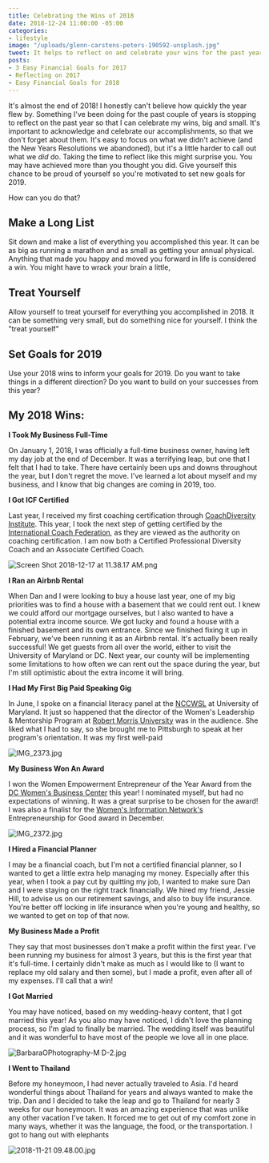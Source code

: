 ```yaml
---
title: Celebrating the Wins of 2018
date: 2018-12-24 11:00:00 -05:00
categories:
- lifestyle
image: "/uploads/glenn-carstens-peters-190592-unsplash.jpg"
tweet: It helps to reflect on and celebrate your wins for the past year.
posts:
- 3 Easy Financial Goals for 2017
- Reflecting on 2017
- Easy Financial Goals for 2018
---
```


It's almost the end of 2018! I honestly can't believe how quickly the year flew by. Something I've been doing for the past couple of years is stopping to reflect on the past year so that I can celebrate my wins, big and small. It's important to acknowledge and celebrate our accomplishments, so that we don't forget about them. It's easy to focus on what we didn't achieve (and the New Years Resolutions we abandoned), but it's a little harder to call out what we *did* do. Taking the time to reflect like this might surprise you. You may have achieved more than you thought you did. Give yourself this chance to be proud of yourself so you're motivated to set new goals for 2019.

How can you do that?

## Make a Long List

Sit down and make a list of everything you accomplished this year. It can be as big as running a marathon and as small as getting your annual physical. Anything that made you happy and moved you forward in life is considered a win. You might have to wrack your brain a little, 

## Treat Yourself

Allow yourself to treat yourself for everything you accomplished in 2018. It can be something very small, but do something nice for yourself. I think the "treat yourself" 

## Set Goals for 2019

Use your 2018 wins to inform your goals for 2019. Do you want to take things in a different direction? Do you want to build on your successes from this year? 

## My 2018 Wins:

**I Took My Business Full-Time**

On January 1, 2018, I was officially a full-time business owner, having left my day job at the end of December. It was a terrifying leap, but one that I felt that I had to take. There have certainly been ups and downs throughout the year, but I don't regret the move. I've learned a lot about myself and my business, and I know that big changes are coming in 2019, too.

**I Got ICF Certified**

Last year, I received my first coaching certification through [CoachDiversity Institute](https://coachdiversity.com/). This year, I took the next step of getting certified by the [International Coach Federation](https://coachfederation.org/), as they are viewed as the authority on coaching certification. I am now both a Certified Professional Diversity Coach and an Associate Certified Coach.

![Screen Shot 2018-12-17 at 11.38.17 AM.png](/uploads/Screen%20Shot%202018-12-17%20at%2011.38.17%20AM.png)

**I Ran an Airbnb Rental**

When Dan and I were looking to buy a house last year, one of my big priorities was to find a house with a basement that we could rent out. I knew we could afford our mortgage ourselves, but I also wanted to have a potential extra income source. We got lucky and found a house with a finished basement and its own entrance. Since we finished fixing it up in February, we've been running it as an Airbnb rental. It's actually been really successful! We get guests from all over the world, either to visit the University of Maryland or DC. Next year, our county will be implementing some limitations to how often we can rent out the space during the year, but I'm still optimistic about the extra income it will bring.

**I Had My First Big Paid Speaking Gig**

In June, I spoke on a financial literacy panel at the [NCCWSL](https://www.nccwsl.org/) at University of Maryland. It just so happened that the director of the Women's Leadership & Mentorship Program at [Robert Morris University](https://www.rmu.edu/) was in the audience. She liked what I had to say, so she brought me to Pittsburgh to speak at her program's orientation. It was my first well-paid 

![IMG_2373.jpg](/uploads/IMG_2373.jpg)

**My Business Won An Award**

I won the Women Empowerment Entrepreneur of the Year Award from the [DC Women's Business Center](http://dcwbc.org/) this year! I nominated myself, but had no expectations of winning. It was a great surprise to be chosen for the award! I was also a finalist for the [Women's Information Network's](https://winonline.org/) Entrepreneurship for Good award in December.

![IMG_2372.jpg](/uploads/IMG_2372.jpg)

**I Hired a Financial Planner**

I may be a financial coach, but I'm not a certified financial planner, so I wanted to get a little extra help managing my money. Especially after this year, when I took a pay cut by quitting my job, I wanted to make sure Dan and I were staying on the right track financially. We hired my friend, Jessie Hill, to advise us on our retirement savings, and also to buy life insurance. You're better off locking in life insurance when you're young and healthy, so we wanted to get on top of that now.

**My Business Made a Profit**

They say that most businesses don't make a profit within the first year. I've been running my business for almost 3 years, but this is the first year that it's full-time. I certainly didn't make as much as I would like to (I want to replace my old salary and then some), but I made a profit, even after all of my expenses. I'll call that a win!

**I Got Married**

You may have noticed, based on my wedding-heavy content, that I got married this year! As you also may have noticed, I didn't love the planning process, so I'm glad to finally be married. The wedding itself was beautiful and it was wonderful to have most of the people we love all in one place.

![BarbaraOPhotography-M D-2.jpg](/uploads/BarbaraOPhotography-M%20D-2.jpg)

**I Went to Thailand**

Before my honeymoon, I had never actually traveled to Asia. I'd heard wonderful things about Thailand for years and always wanted to make the trip. Dan and I decided to take the leap and go to Thailand for nearly 3 weeks for our honeymoon. It was an amazing experience that was unlike any other vacation I've taken. It forced me to get out of my comfort zone in many ways, whether it was the language, the food, or the transportation. I got to hang out with elephants

![2018-11-21 09.48.00.jpg](/uploads/2018-11-21%2009.48.00.jpg)